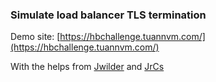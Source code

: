 ### Simulate load balancer TLS termination
Demo site: [https://hbchallenge.tuannvm.com/](https://hbchallenge.tuannvm.com/)

With the helps from [Jwilder](https://github.com/jwilder/nginx-proxy) and [JrCs](https://github.com/JrCs/docker-letsencrypt-nginx-proxy-companion)